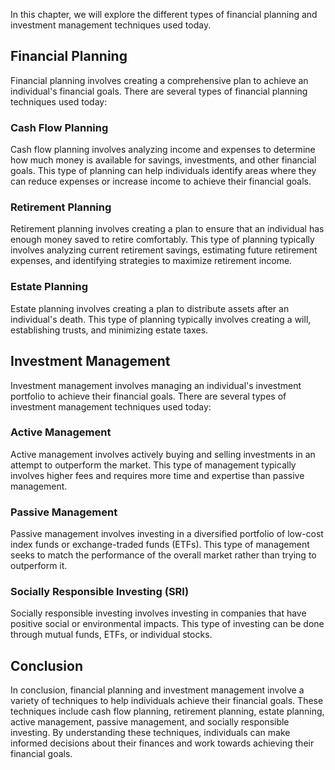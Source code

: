
In this chapter, we will explore the different types of financial planning and investment management techniques used today.

Financial Planning
------------------

Financial planning involves creating a comprehensive plan to achieve an individual's financial goals. There are several types of financial planning techniques used today:

### Cash Flow Planning

Cash flow planning involves analyzing income and expenses to determine how much money is available for savings, investments, and other financial goals. This type of planning can help individuals identify areas where they can reduce expenses or increase income to achieve their financial goals.

### Retirement Planning

Retirement planning involves creating a plan to ensure that an individual has enough money saved to retire comfortably. This type of planning typically involves analyzing current retirement savings, estimating future retirement expenses, and identifying strategies to maximize retirement income.

### Estate Planning

Estate planning involves creating a plan to distribute assets after an individual's death. This type of planning typically involves creating a will, establishing trusts, and minimizing estate taxes.

Investment Management
---------------------

Investment management involves managing an individual's investment portfolio to achieve their financial goals. There are several types of investment management techniques used today:

### Active Management

Active management involves actively buying and selling investments in an attempt to outperform the market. This type of management typically involves higher fees and requires more time and expertise than passive management.

### Passive Management

Passive management involves investing in a diversified portfolio of low-cost index funds or exchange-traded funds (ETFs). This type of management seeks to match the performance of the overall market rather than trying to outperform it.

### Socially Responsible Investing (SRI)

Socially responsible investing involves investing in companies that have positive social or environmental impacts. This type of investing can be done through mutual funds, ETFs, or individual stocks.

Conclusion
----------

In conclusion, financial planning and investment management involve a variety of techniques to help individuals achieve their financial goals. These techniques include cash flow planning, retirement planning, estate planning, active management, passive management, and socially responsible investing. By understanding these techniques, individuals can make informed decisions about their finances and work towards achieving their financial goals.
